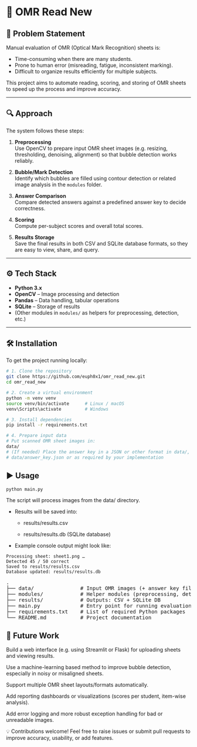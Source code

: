 # 📄 OMR Read New

## 🚩 Problem Statement
Manual evaluation of OMR (Optical Mark Recognition) sheets is:

- Time-consuming when there are many students.  
- Prone to human error (misreading, fatigue, inconsistent marking).  
- Difficult to organize results efficiently for multiple subjects.  

This project aims to automate reading, scoring, and storing of OMR sheets to speed up the process and improve accuracy.

---

## 🔍 Approach
The system follows these steps:

1. **Preprocessing**  
   Use OpenCV to prepare input OMR sheet images (e.g. resizing, thresholding, denoising, alignment) so that bubble detection works reliably.

2. **Bubble/Mark Detection**  
   Identify which bubbles are filled using contour detection or related image analysis in the `modules` folder.

3. **Answer Comparison**  
   Compare detected answers against a predefined answer key to decide correctness.

4. **Scoring**  
   Compute per-subject scores and overall total scores.

5. **Results Storage**  
   Save the final results in both CSV and SQLite database formats, so they are easy to view, share, and query.

---

## ⚙️ Tech Stack

- **Python 3.x**  
- **OpenCV** – Image processing and detection  
- **Pandas** – Data handling, tabular operations  
- **SQLite** – Storage of results  
- (Other modules in `modules/` as helpers for preprocessing, detection, etc.)

---

## 🛠️ Installation

To get the project running locally:

```bash
# 1. Clone the repository
git clone https://github.com/euph0x1/omr_read_new.git
cd omr_read_new

# 2. Create a virtual environment
python -m venv venv
source venv/bin/activate      # Linux / macOS
venv\Scripts\activate         # Windows

# 3. Install dependencies
pip install -r requirements.txt

# 4. Prepare input data
# Put scanned OMR sheet images in:
data/
# (If needed) Place the answer key in a JSON or other format in data/, e.g.:
# data/answer_key.json or as required by your implementation
```

## ▶️ Usage
```
python main.py
```

The script will process images from the data/ directory.

+ Results will be saved into:

  + results/results.csv

  + results/results.db (SQLite database)

+ Example console output might look like:
```
Processing sheet: sheet1.png …
Detected 45 / 50 correct
Saved to results/results.csv
Database updated: results/results.db
```

<pre>
.
├── data/               # Input OMR images (+ answer key file(s))
├── modules/            # Helper modules (preprocessing, detection, scoring, etc.)
├── results/            # Outputs: CSV + SQLite DB
├── main.py             # Entry point for running evaluation
├── requirements.txt    # List of required Python packages
└── README.md           # Project documentation
</pre>

## 🚀 Future Work

Build a web interface (e.g. using Streamlit or Flask) for uploading sheets and viewing results.

Use a machine-learning based method to improve bubble detection, especially in noisy or misaligned sheets.

Support multiple OMR sheet layouts/formats automatically.

Add reporting dashboards or visualizations (scores per student, item-wise analysis).

Add error logging and more robust exception handling for bad or unreadable images.


💡 Contributions welcome! Feel free to raise issues or submit pull requests to improve accuracy, usability, or add features.

